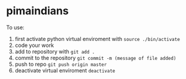 # pimaindians
To use: 
1) first activate python virtual enviroment with `source ./bin/activate`
2) code your work
3) add to repository with `git add .` 
4) commit to the repository `git commit -m (message of file added)`
5) push to repo `git push origin master`
6) deactivate virtual enviroment  `deactivate`
